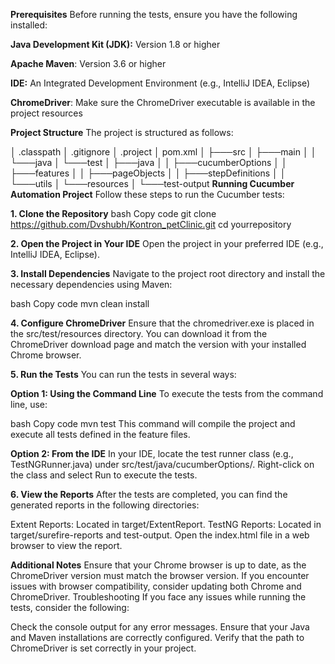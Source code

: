 **Prerequisites**
Before running the tests, ensure you have the following installed:

**Java Development Kit (JDK):** Version 1.8 or higher

**Apache Maven**: Version 3.6 or higher

**IDE:** An Integrated Development Environment (e.g., IntelliJ IDEA, Eclipse)

**ChromeDriver**: Make sure the ChromeDriver executable is available in the project resources

**Project Structure**
The project is structured as follows:


│   .classpath
│   .gitignore
│   .project
│   pom.xml
│
├───src
│   ├───main
│   │   └───java
│   └───test
│       ├───java
│       │   ├───cucumberOptions
│       │   ├───features
│       │   ├───pageObjects
│       │   ├───stepDefinitions
│       │   └───utils
│       └───resources
│
└───test-output
**Running Cucumber Automation Project**
Follow these steps to run the Cucumber tests:

**1. Clone the Repository**
bash
Copy code
git clone https://github.com/Dvshubh/Kontron_petClinic.git
cd yourrepository

**2. Open the Project in Your IDE**
Open the project in your preferred IDE (e.g., IntelliJ IDEA, Eclipse).

**3. Install Dependencies**
Navigate to the project root directory and install the necessary dependencies using Maven:

bash
Copy code
mvn clean install

**4. Configure ChromeDriver**
Ensure that the chromedriver.exe is placed in the src/test/resources directory. You can download it from the ChromeDriver download page and match the version with your installed Chrome browser.

**5. Run the Tests**
You can run the tests in several ways:

**Option 1: Using the Command Line**
To execute the tests from the command line, use:

bash
Copy code
mvn test
This command will compile the project and execute all tests defined in the feature files.

**Option 2: From the IDE**
In your IDE, locate the test runner class (e.g., TestNGRunner.java) under src/test/java/cucumberOptions/.
Right-click on the class and select Run to execute the tests.

**6. View the Reports**
After the tests are completed, you can find the generated reports in the following directories:

Extent Reports: Located in target/ExtentReport.
TestNG Reports: Located in target/surefire-reports and test-output.
Open the index.html file in a web browser to view the report.

**Additional Notes**
Ensure that your Chrome browser is up to date, as the ChromeDriver version must match the browser version.
If you encounter issues with browser compatibility, consider updating both Chrome and ChromeDriver.
Troubleshooting
If you face any issues while running the tests, consider the following:

Check the console output for any error messages.
Ensure that your Java and Maven installations are correctly configured.
Verify that the path to ChromeDriver is set correctly in your project.


